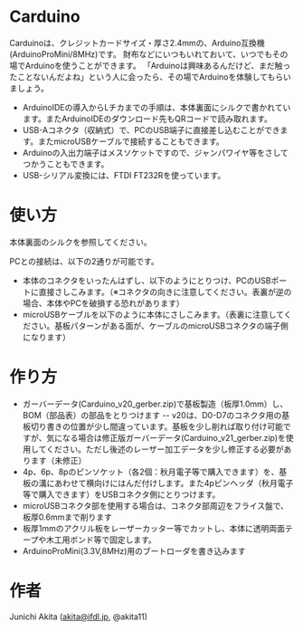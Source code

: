 # Carduino

Carduinoは、クレジットカードサイズ・厚さ2.4mmの、Arduino互換機(ArduinoProMini/8MHz)です。
財布などにいつもいれておいて、いつでもその場でArduinoを使うことができます。
「Arduinoは興味あるんだけど、まだ触ったことないんだよね」という人に会ったら、その場でArduinoを体験してもらいましょう。

- ArduinoIDEの導入からLチカまでの手順は、本体裏面にシルクで書かれています。またArduinoIDEのダウンロード先もQRコードで読み取れます。
- USB-Aコネクタ（収納式）で、PCのUSB端子に直接差し込むことができます。またmicroUSBケーブルで接続することもできます。
- Arduinoの入出力端子はメスソケットですので、ジャンパワイヤ等をさしてつかうこともできます。
- USB-シリアル変換には、FTDI FT232Rを使っています。

# 使い方

本体裏面のシルクを参照してください。

PCとの接続は、以下の2通りが可能です。
- 本体のコネクタをいったんはずし、以下のようにとりつけ、PCのUSBポートに直接さしこみます。（※コネクタの向きに注意してください。表裏が逆の場合、本体やPCを破損する恐れがあります）
- microUSBケーブルを以下のように本体にさしこみます。（表裏に注意してください。基板パターンがある面が、ケーブルのmicroUSBコネクタの端子側になります） 

# 作り方

- ガーバーデータ(Carduino_v20_gerber.zip)で基板製造（板厚1.0mm）し、BOM（部品表）の部品をとりつけます
-- v20は、D0-D7のコネクタ用の基板切り書きの位置が少し間違っています。基板を少し削れば取り付け可能ですが、気になる場合は修正版ガーバーデータ(Carduino_v21_gerber.zip)を使用してください。ただし後述のレーザー加工データを少し修正する必要があります（未修正）
- 4p、6p、8pのピンソケット（各2個：秋月電子等で購入できます）を、基板の溝にあわせて横向けにはんだ付けします。また4pピンヘッダ（秋月電子等で購入できます）をUSBコネクタ側にとりつけます。
- microUSBコネクタ部を使用する場合は、コネクタ部周辺をフライス盤で、板厚0.6mmまで削ります
- 板厚1mmのアクリル板をレーザーカッター等でカットし、本体に透明両面テープや木工用ボンド等で固定します。
- ArduinoProMini(3.3V,8MHz)用のブートローダを書き込みます

# 作者

Junichi Akita (akita@ifdl.jp, @akita11)

